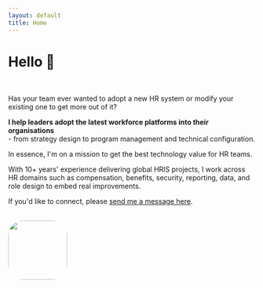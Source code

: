 ```yaml
---
layout: default
title: Home
---
```


# Hello 👋 

<br />

Has your team ever wanted to adopt a new HR system or modify your existing one to get more out of it?

**I help leaders adopt the latest workforce platforms into their organisations**  
\- from strategy design to program management and technical configuration.

In essence, I'm on a mission to get the best technology value for HR teams.

With 10+ years' experience delivering global HRIS projects, I work across HR domains such as compensation, benefits, security, reporting, data, and role design to embed real improvements.

If you'd like to connect, please [send me a message here](https://www.linkedin.com/in/cainhill/).

<br />

<img src="https://i.ibb.co/Kj1LYxzt/hillc-profile-cartoon.png" style="width: 120px; border-radius: 30px;" />